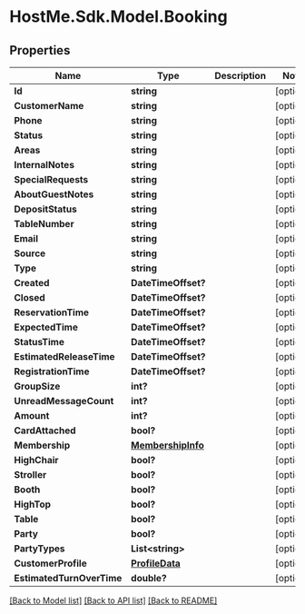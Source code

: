 # HostMe.Sdk.Model.Booking
## Properties

Name | Type | Description | Notes
------------ | ------------- | ------------- | -------------
**Id** | **string** |  | [optional] 
**CustomerName** | **string** |  | [optional] 
**Phone** | **string** |  | [optional] 
**Status** | **string** |  | [optional] 
**Areas** | **string** |  | [optional] 
**InternalNotes** | **string** |  | [optional] 
**SpecialRequests** | **string** |  | [optional] 
**AboutGuestNotes** | **string** |  | [optional] 
**DepositStatus** | **string** |  | [optional] 
**TableNumber** | **string** |  | [optional] 
**Email** | **string** |  | [optional] 
**Source** | **string** |  | [optional] 
**Type** | **string** |  | [optional] 
**Created** | **DateTimeOffset?** |  | [optional] 
**Closed** | **DateTimeOffset?** |  | [optional] 
**ReservationTime** | **DateTimeOffset?** |  | [optional] 
**ExpectedTime** | **DateTimeOffset?** |  | [optional] 
**StatusTime** | **DateTimeOffset?** |  | [optional] 
**EstimatedReleaseTime** | **DateTimeOffset?** |  | [optional] 
**RegistrationTime** | **DateTimeOffset?** |  | [optional] 
**GroupSize** | **int?** |  | [optional] 
**UnreadMessageCount** | **int?** |  | [optional] 
**Amount** | **int?** |  | [optional] 
**CardAttached** | **bool?** |  | [optional] 
**Membership** | [**MembershipInfo**](MembershipInfo.md) |  | [optional] 
**HighChair** | **bool?** |  | [optional] 
**Stroller** | **bool?** |  | [optional] 
**Booth** | **bool?** |  | [optional] 
**HighTop** | **bool?** |  | [optional] 
**Table** | **bool?** |  | [optional] 
**Party** | **bool?** |  | [optional] 
**PartyTypes** | **List&lt;string&gt;** |  | [optional] 
**CustomerProfile** | [**ProfileData**](ProfileData.md) |  | [optional] 
**EstimatedTurnOverTime** | **double?** |  | [optional] 

[[Back to Model list]](../README.md#documentation-for-models) [[Back to API list]](../README.md#documentation-for-api-endpoints) [[Back to README]](../README.md)

